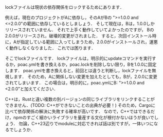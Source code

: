 lockファイルは現状の依存関係をロックするためにあります．

例えば，現在のプロジェクトがAに依存し，そのAがBの ">=1.0.0 and <=2.0.0"の範囲に依存しているとしましょう．
そして現在は，Bは，1.0.0しかリリースされていません．
それで上手く動作していてよかったのですが，
Bの2.0.0がリリースされ，破壊的変更がされました．
すると，次回インストール時に，Aが指定している範囲に入ってしまうため，2.0.0がインストールされ，運悪く動作しなくなりました．
これでは困ります．

そこでlockファイルです．
lockファイルは，明示的にupdateコマンドを実行するか，poac.ymlを書き換えるか，poac.lockを削除しない限り，Bを1.0.0に固定します．
poac.ymlを書き換えると，前回とは違うと判断し，lockファイルを無視します．
そのため，Aに関係しない変更を加えたとしても，Bが，2.0.0に変更されてしまいます．
この場合は，明示的に，poac.ymlにB: ">=1.0.0 and <2.0.0"と加えてください．


C++は，Rustと違い複数の別バージョンの同じライブラリをリンクすることができません．(TODO: C++ができないことの出典が必要！)
そのため，Cargoに比べて依存関係の解決に失敗する確率が高いです．
なので，C++ではできるだけ，npmのすごく細かいライブラリを量産する文化が根付かないほうが良いでしょう．
勿論，C++23辺りでmoduleに対応できれば話は別ですが，一体いつになるでしょうか．

